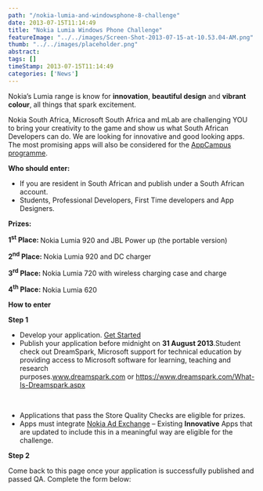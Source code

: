 ```yaml
---
path: "/nokia-lumia-and-windowsphone-8-challenge" 
date: 2013-07-15T11:14:49 
title: "Nokia Lumia Windows Phone Challenge" 
featureImage: "../../images/Screen-Shot-2013-07-15-at-10.53.04-AM.png"
thumb: "../../images/placeholder.png" 
abstract:  
tags: [] 
timeStamp: 2013-07-15T11:14:49 
categories: ['News'] 
---
```


<p>Nokia&#8217;s Lumia range is know for <strong>innovation</strong>, <strong>beautiful design</strong> and <strong>vibrant colour</strong>, all things that spark excitement.</p>
<p>Nokia South Africa, Microsoft South Africa and mLab are challenging YOU to bring your creativity to the game and show us what South African Developers can do. We are looking for innovative and good looking apps. The most promising apps will also be considered for the <a href="http://mlab/appcampus_annoucement/">AppCampus programme</a>.</p>
<p><strong>Who should enter:</strong></p>
<ul>
<li>If you are resident in South African and publish under a South African account.</li>
<li>Students, Professional Developers, First Time developers and App Designers.</li>
</ul>
<p><strong>Prizes:</strong></p>
<p><b>1<sup>st</sup> Place: </b>Nokia Lumia 920 and JBL Power up (the portable version)</p>
<p><b>2<sup>nd</sup> Place: </b>Nokia Lumia 920 and DC charger</p>
<p><b>3<sup>rd</sup> Place: </b>Nokia Lumia 720 with wireless charging case and charge</p>
<p><b>4<sup>th</sup> Place: </b>Nokia Lumia 620</p>
<p><strong>How to enter</strong></p>
<p><strong>Step 1</strong></p>
<ul>
<li>Develop your application. <a href="http://www.developer.nokia.com/Develop/Windows_Phone/Getting_started/">Get Started</a></li>
<li>Publish your application before midnight on <strong>31 August 2013</strong>.Student check out DreamSpark, Microsoft support for technical education by providing access to Microsoft software for learning, teaching and research purposes.<a href="http://www.dreamspark.com/">www.dreamspark.com</a> or <a href="https://www.dreamspark.com/What-Is-Dreamspark.aspx">https://www.dreamspark.com/What-Is-Dreamspark.aspx</a>
<p><strong><a href="http://www.developer.nokia.com/Distribute/Nokia_Store_guidelines.xhtml"><br />
</a></strong></li>
<li>Applications that pass the Store Quality Checks are eligible for prizes.</li>
<li>Apps must integrate <a href="http://www.developer.nokia.com/Distribute/NAX/">Nokia Ad Exchange</a> &#8211; Existing <strong>Innovative</strong> Apps that are updated to include this in a meaningful way are eligible for the challenge.</li>
</ul>
<p><strong>Step 2</strong></p>
<p>Come back to this page once your application is successfully published and passed QA. Complete the form below:</p>
<p>&nbsp;</p>

<p>&nbsp;</p>
<p>&nbsp;</p>
<p>&nbsp;</p>
<p>&nbsp;</p>
